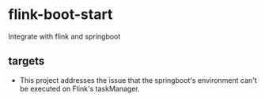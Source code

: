 # flink-boot-start
Integrate with flink and springboot

## targets
- This project addresses the issue that the springboot's environment can't be executed on Flink's taskManager.
